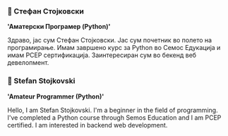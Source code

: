 ### 🎹 Стефан Стојковски

**'Аматерски Програмер (Python)'**

Здраво, јас сум Стефан Стојковски. Јас сум почетник во полето на програмирање. Имам завршено курс за Python во Семос Едукација и имам PCEP сертификација. Заинтересиран сум во бекенд веб девелопмент.

### 🎹 Stefan Stojkovski

**'Amateur Programmer (Python)'**

Hello, I am Stefan Stojkovski. I'm a beginner in the field of programming. I've completed a Python course through Semos Education and I am PCEP certified. I am interested in backend web development.
